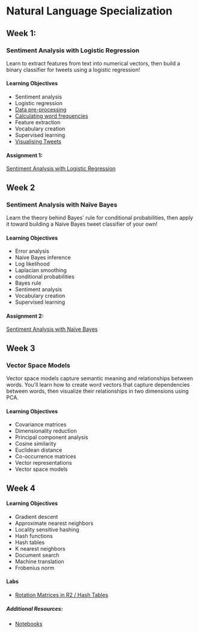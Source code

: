 # Natural Language Specialization

## Week 1: 

### Sentiment Analysis with Logistic Regression

Learn to extract features from text into numerical vectors, then build a binary classifier for tweets using a logistic regression!

#### Learning Objectives

* Sentiment analysis
* Logistic regression
* [Data pre-processing](Natural%20Language%20Processing%20with%20Classification%20and%20Vector%20Spaces/Week%201/NLP_C1_W1_lecture_nb_01.ipynb)
* [Calculating word frequencies](Natural%20Language%20Processing%20with%20Classification%20and%20Vector%20Spaces/Week%201/NLP_C1_W1_lecture_nb_02.ipynb)
* Feature extraction
* Vocabulary creation
* Supervised learning
* [Visualising Tweets](Natural%20Language%20Processing%20with%20Classification%20and%20Vector%20Spaces/Week%201/NLP_C1_W1_lecture_nb_03.ipynb)

#### Assignment 1:

[Sentiment Analysis with Logistic Regression](Natural%20Language%20Processing%20with%20Classification%20and%20Vector%20Spaces/Week%201/C1_W1_Assignment.ipynb)

## Week 2

### Sentiment Analysis with Naïve Bayes

Learn the theory behind Bayes' rule for conditional probabilities, then apply it toward building a Naive Bayes tweet classifier of your own!

#### Learning Objectives

* Error analysis
* Naive Bayes inference
* Log likelihood
* Laplacian smoothing
* conditional probabilities
* Bayes rule
* Sentiment analysis
* Vocabulary creation
* Supervised learning

#### Assignment 2:

[Sentiment Analysis with Naïve Bayes](https://github.com/vigneshv92/Natural-Language-Specialization/blob/master/Natural%20Language%20Processing%20with%20Classification%20and%20Vector%20Spaces/Week3/C1_W3_Assignment.ipynb)

## Week 3

### Vector Space Models

Vector space models capture semantic meaning and relationships between words. You'll learn how to create word vectors that capture dependencies between words, then visualize their relationships in two dimensions using PCA.

#### Learning Objectives

* Covariance matrices
* Dimensionality reduction
* Principal component analysis
* Cosine similarity
* Euclidean distance
* Co-occurrence matrices
* Vector representations
* Vector space models

## Week 4

#### Learning Objectives

* Gradient descent
* Approximate nearest neighbors
* Locality sensitive hashing
* Hash functions
* Hash tables
* K nearest neighbors
* Document search
* Machine translation
* Frobenius norm

#### Labs

* [Rotation Matrices in R2 / Hash Tables](https://github.com/vigneshv92/Natural-Language-Specialization/blob/master/Natural%20Language%20Processing%20with%20Classification%20and%20Vector%20Spaces/Week4/NLP_C1_W4_lecture_nb_01.ipynb)

##### Additional Resources: 

* [Notebooks](https://notebooks.quantumstat.com/?utm_campaign=NLP%20News&utm_medium=email&utm_source=Revue%20newsletter)
